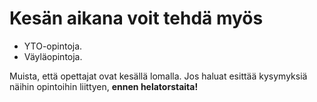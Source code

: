 # Kesän aikana voit tehdä myös

- YTO-opintoja.
- Väyläopintoja.

Muista, että opettajat ovat kesällä lomalla. Jos haluat esittää kysymyksiä näihin opintoihin liittyen, **ennen helatorstaita!**
